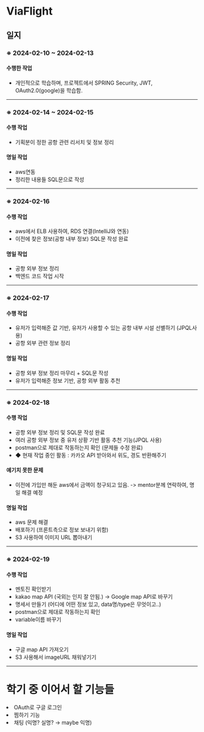 <!DOCTYPE html>
<html>
<head>


<h1>ViaFlight</h1>

<h2>일지</h2>

<h3>※ 2024-02-10 ~ 2024-02-13</h3>

<h4>수행한 작업</h4>
<ul>
  <li>개인적으로 학습하며, 프로젝트에서 SPRING Security, JWT, OAuth2.0(google)을 학습함.</li>
</ul>
<hr>

<h3>※ 2024-02-14 ~ 2024-02-15</h3>

<h4>수행 작업</h4>
<ul>
  <li>기획분이 정한 공항 관련 리서치 및 정보 정리</li>
</ul>

<h4>명일 작업</h4>
<ul>
  <li> aws연동 </li>
  <li> 정리한 내용들 SQL문으로 작성</li>
</ul>

<hr>

<h3>※ 2024-02-16</h3>

<h4>수행 작업</h4>
<ul>
  <li>aws에서 ELB 사용하여, RDS 연결(IntelliJ와 연동)</li>
  <li>이전에 찾은 정보(공항 내부 정보) SQL문 작성 완료</li>
</ul>

<h4>명일 작업</h4>
<ul>
  <li> 공항 외부 정보 정리 </li>
  <li> 백엔드 코드 작업 시작 </li>
</ul>

<hr>

<h3>※ 2024-02-17</h3>

<h4>수행 작업</h4>
<ul>
  <li> 유저가 입력해준 값 기반, 유저가 사용할 수 있는 공항 내부 시설 선별하기 (JPQL사용) </li>
  <li> 공항 외부 관련 정보 정리 </li>
</ul>

<h4>명일 작업</h4>
<ul>
  <li> 공항 외부 정보 정리 마무리 + SQL문 작성 </li>
  <li> 유저가 입력해준 정보 기반, 공항 외부 활동 추천 </li>
</ul>

<hr>

<h3>※ 2024-02-18</h3>

<h4>수행 작업</h4>
<ul>
  <li> 공항 외부 정보 정리 및 SQL문 작성 완료 </li>
  <li> 여러 공항 외부 정보 중 유저 상황 기반 활동 추천 기능(JPQL 사용)</li> 
  <li> postman으로 제대로 작동하는지 확인 (문제들 수정 완료) </li>
  <li> ◆ 현재 작업 중인 활동 : 카카오 API 받아와서 위도, 경도 반환해주기</li>
</ul>

<h4>예기치 못한 문제</h4>
<ul>
  <li> 이전에 가입만 해둔 aws에서 금액이 청구되고 있음. -> mentor분께 연락하여, 명일 해결 예정</li>
</ul>

<h4>명일 작업</h4>
<ul>
  <li>aws 문제 해결</li>
  <li>배포하기 (프론트측으로 정보 보내기 위함)</li>
  <li>S3 사용하여 이미지 URL 뽑아내기</li>
</ul>

<hr>

<h3>※ 2024-02-19</h3>

<h4>수행 작업</h4>
<ul>
  <li>멘토진 확인받기</li>
  <li>kakao map API (국외는 인지 잘 안됨.) -> Google map API로 바꾸기</li>
  <li>명세서 만들기 (어디에 어떤 정보 있고, data명/type은 무엇이고..)</li>
  <li> postman으로 제대로 작동하는지 확인 </li>  
  <li> variable이름 바꾸기 </li>
</ul>

<h4>명일 작업</h4>
<ul>
  <li>구글 map API 가져오기</li>
  <li>S3 사용해서 imageURL 채워넣기기</li>
</ul>

<hr>

<h1>학기 중 이어서 할 기능들</h1>
  <li> OAuth로 구글 로그인   </li>
  <li> 찜하기 기능 </li>
  <li> 채팅 (익명? 실명? → maybe 익명)   </li>

</body>
</html>
